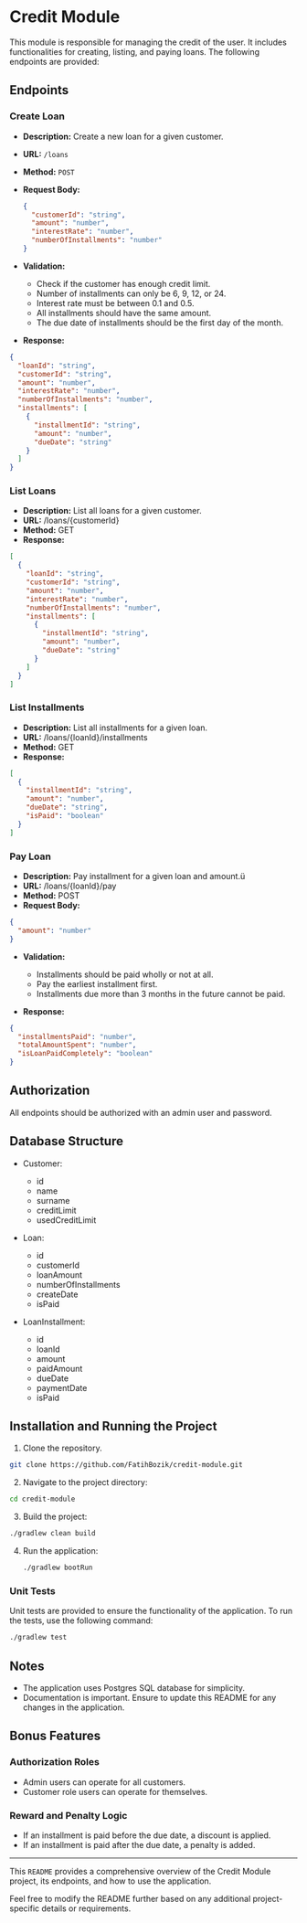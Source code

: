 # Credit Module

This module is responsible for managing the credit of the user. It includes functionalities for creating, listing, and
paying loans. The following endpoints are provided:

## Endpoints

### Create Loan

- **Description:** Create a new loan for a given customer.
- **URL:** `/loans`
- **Method:** `POST`
- **Request Body:**
  ```json
  {
    "customerId": "string",
    "amount": "number",
    "interestRate": "number",
    "numberOfInstallments": "number"
  }
  ```

- **Validation:**
    - Check if the customer has enough credit limit.
    - Number of installments can only be 6, 9, 12, or 24.
    - Interest rate must be between 0.1 and 0.5.
    - All installments should have the same amount.
    - The due date of installments should be the first day of the month.

- **Response:**

```json
{
  "loanId": "string",
  "customerId": "string",
  "amount": "number",
  "interestRate": "number",
  "numberOfInstallments": "number",
  "installments": [
    {
      "installmentId": "string",
      "amount": "number",
      "dueDate": "string"
    }
  ]
}
```

### List Loans

- **Description:** List all loans for a given customer.
- **URL:** /loans/{customerId}
- **Method:** GET
- **Response:**

```json
[
  {
    "loanId": "string",
    "customerId": "string",
    "amount": "number",
    "interestRate": "number",
    "numberOfInstallments": "number",
    "installments": [
      {
        "installmentId": "string",
        "amount": "number",
        "dueDate": "string"
      }
    ]
  }
]
```

### List Installments

- **Description:** List all installments for a given loan.
- **URL:** /loans/{loanId}/installments
- **Method:** GET
- **Response:**

```json
[
  {
    "installmentId": "string",
    "amount": "number",
    "dueDate": "string",
    "isPaid": "boolean"
  }
]
```

### Pay Loan

- **Description:** Pay installment for a given loan and amount.ü
- **URL:** /loans/{loanId}/pay
- **Method:** POST
- **Request Body:**

```json
{
  "amount": "number"
}
```

- **Validation:**
    - Installments should be paid wholly or not at all.
    - Pay the earliest installment first.
    - Installments due more than 3 months in the future cannot be paid.

- **Response:**

```json
{
  "installmentsPaid": "number",
  "totalAmountSpent": "number",
  "isLoanPaidCompletely": "boolean"
}
```

## Authorization

All endpoints should be authorized with an admin user and password.

## Database Structure

- Customer:
    - id
    - name
    - surname
    - creditLimit
    - usedCreditLimit

- Loan:
    - id
    - customerId
    - loanAmount
    - numberOfInstallments
    - createDate
    - isPaid

- LoanInstallment:
    - id
    - loanId
    - amount
    - paidAmount
    - dueDate
    - paymentDate
    - isPaid

## Installation and Running the Project

1. Clone the repository.

  ```bash
  git clone https://github.com/FatihBozik/credit-module.git
  ```

2. Navigate to the project directory:

  ```bash
  cd credit-module
  ```

3. Build the project:

 ```bash
 ./gradlew clean build
 ```

4. Run the application:

   ```bash
   ./gradlew bootRun
   ```

### Unit Tests

Unit tests are provided to ensure the functionality of the application. To run the tests, use the following command:

```bash
./gradlew test
```

## Notes

- The application uses Postgres SQL database for simplicity.
- Documentation is important. Ensure to update this README for any changes in the application.

## Bonus Features

### Authorization Roles

- Admin users can operate for all customers.
- Customer role users can operate for themselves.

### Reward and Penalty Logic

- If an installment is paid before the due date, a discount is applied.
- If an installment is paid after the due date, a penalty is added.

---

This `README` provides a comprehensive overview of the Credit Module project,
its endpoints, and how to use the application.

Feel free to modify the README further based on any additional project-specific details or requirements.
